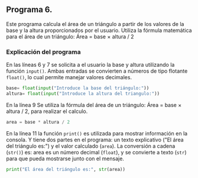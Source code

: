 ## Programa 6. 
Este programa calcula el área de un triángulo a partir de los valores de la base y la altura proporcionados por el usuario. 
Utiliza la fórmula matemática para el área de un triángulo: Área = base × altura / 2

### Explicación del programa 
En las líneas 6 y 7 se solicita a el usuario la base y altura utilizando la función `input()`.
Ambas entradas se convierten a números de tipo flotante `float()`, lo cual permite manejar valores decimales.
```python
base= float(input("Introduce la base del triángulo:"))
altura= float(input("Introduce la altura del triangulo:"))
```

En la línea 9 Se utiliza la fórmula del área de un triángulo:  Área = base × altura / 2, para realizar el calculo.                                                    
```python
area = base * altura / 2
```

En la línea 11 la función `print()` es utilizada para mostrar información en la consola. Y tiene dos partes en el programa: un texto explicativo ("El área del triángulo es:") y el valor calculado (`area`). La conversión a cadena (`str()`) es: area es un número decimal (`float`), y se convierte a texto (`str`) para que pueda mostrarse junto con el mensaje.
```python
print("El área del triángulo es:", str(area))
```
